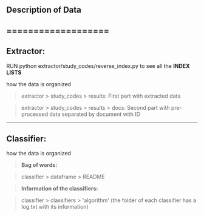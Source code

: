## Description of Data
===================
----------

Extractor:
-------------
RUN python extractor/study_codes/reverse_index.py to see all the **INDEX LISTS**

how the data is organized

> extractor > study_codes > results: First part with extracted data

> extractor > study_codes > results > docs: Second part with pre-processed data separated by document with ID
----------

Classifier:
-------------

how the data is organized

> **Bag of words:**

> classifier > dataframe > README

> **Information of the classifiers:**

> classifier > classifiers > 'algorithm' (the folder of each classifier has a log.txt with its information) 
